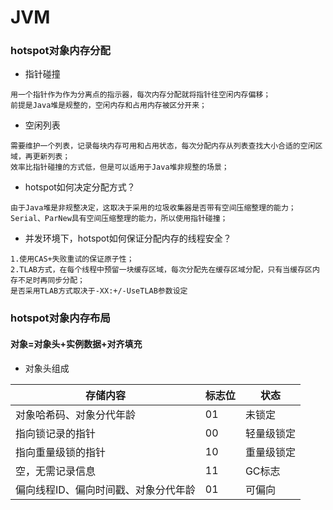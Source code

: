 # JVM

### hotspot对象内存分配

+ 指针碰撞

````
用一个指针作为作为分离点的指示器，每次内存分配就将指针往空闲内存偏移；
前提是Java堆是规整的，空闲内存和占用内存被区分开来；
````

+ 空闲列表

````
需要维护一个列表，记录每块内存可用和占用状态，每次分配内存从列表查找大小合适的空闲区域，再更新列表；
效率比指针碰撞的方式低，但是可以适用于Java堆非规整的场景；
````

+ hotspot如何决定分配方式？

````
由于Java堆是非规整决定，这取决于采用的垃圾收集器是否带有空间压缩整理的能力；
Serial、ParNew具有空间压缩整理的能力，所以使用指针碰撞；
````

+ 并发环境下，hotspot如何保证分配内存的线程安全？

````
1.使用CAS+失败重试的保证原子性；
2.TLAB方式，在每个线程中预留一块缓存区域，每次分配先在缓存区域分配，只有当缓存区内存不足时再同步分配；
是否采用TLAB方式取决于-XX:+/-UseTLAB参数设定
````

### hotspot对象内存布局

#### 对象=对象头+实例数据+对齐填充


+ 对象头组成

|  存储内容   | 标志位  | 状态 |
|  ----  | ----  |  ----  | 
| 对象哈希码、对象分代年龄  | 01 |未锁定 |
| 指向锁记录的指针  | 00 |轻量级锁定 |
| 指向重量级锁的指针  | 10 | 重量级锁定|
| 空，无需记录信息  | 11 |GC标志 |
| 偏向线程ID、偏向时间戳、对象分代年龄  | 01 |可偏向 |

